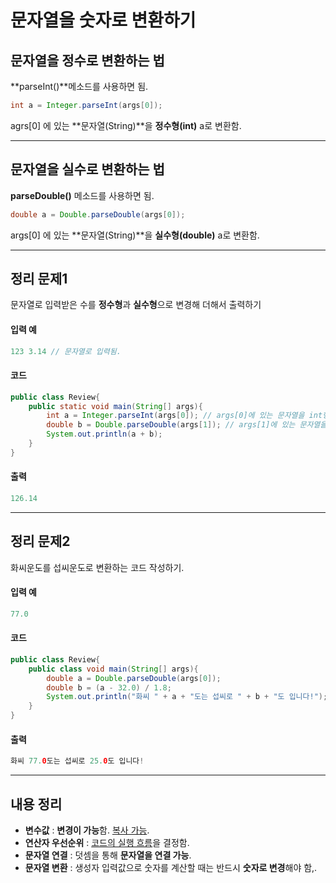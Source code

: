 # 문자열을 숫자로 변환하기

## 문자열을 정수로 변환하는 법

**parseInt()**메소드를 사용하면 됨.

```java
int a = Integer.parseInt(args[0]);
```

agrs[0] 에 있는 **문자열(String)**을 **정수형(int)** a로 변환함.

---

## 문자열을 실수로 변환하는 법

**parseDouble()** 메소드를 사용하면 됨.

```java
double a = Double.parseDouble(args[0]);
```

args[0] 에 있는 **문자열(String)**을 **실수형(double)** a로 변환함.

---

## 정리 문제1

문자열로 입력받은 수를 **정수형**과 **실수형**으로 변경해 더해서 출력하기

#### 입력 예

```java
123 3.14 // 문자열로 입력됨.
```

#### 코드

``` java
public class Review{
    public static void main(String[] args){
        int a = Integer.parseInt(args[0]); // args[0]에 있는 문자열을 int형으로 변환
        double b = Double.parseDouble(args[1]); // args[1]에 있는 문자열을 double형으로 변환
        System.out.println(a + b);
    }
}
```

#### 출력

```java
126.14
```

---

## 정리 문제2

화씨운도를 섭씨운도로 변환하는 코드 작성하기.

#### 입력 예

```java
77.0
```

#### 코드

```java
public class Review{
    public class void main(String[] args){
        double a = Double.parseDouble(args[0]);
        double b = (a - 32.0) / 1.8;
        System.out.println("화씨 " + a + "도는 섭씨로 " + b + "도 입니다!");
    }
}
```

#### 출력

``` java
화씨 77.0도는 섭씨로 25.0도 입니다!
```

---

## 내용 정리

+ **변수값** : **변경이 가능**함. <u>복사 가능</u>.
+ **연산자 우선순위** : <u>코드의 실행 흐름</u>을 결정함.
+ **문자열 연결** : 덧셈을 통해 **문자열을 연결 가능**. 
+ **문자열 변환** : 생성자 입력값으로 숫자를 계산할 때는 반드시 **숫자로 변경**해야 함,.

